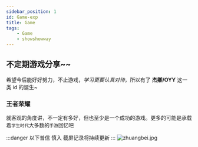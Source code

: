 ```yaml
---
sidebar_position: 1
id: Game-exp
title: Game
tags:
    - Game
    - showshowway
---
```


## 不定期游戏分享~~

希望今后能好好努力，不止游戏，_学习更要认真对待_，所以有了 **杰卿/OYY** 这一类 id 的诞生~

### 王者荣耀

就客观的角度讲，不一定有多好，但也至少是一个成功的游戏。更多的可能是承载着`学生时代`大多数的`手游`回忆吧

:::danger 以下普信 慎入
截屏记录将持续更新
:::
![zhuangbei.jpg](https://jcqn.oss-cn-beijing.aliyuncs.com/img_blog/zb.jpg)
